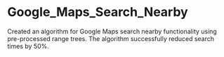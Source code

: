 # Google_Maps_Search_Nearby
Created an algorithm for Google Maps search nearby functionality using pre-processed range trees. The algorithm successfully reduced search times by 50%.
